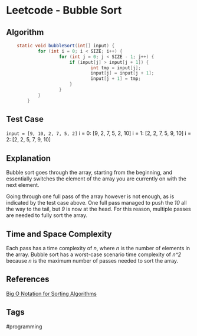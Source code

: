 # Leetcode - Bubble Sort

## Algorithm
```java
	static void bubbleSort(int[] input) {
       		for (int i = 0; i < SIZE; i++) {
            		for (int j = 0; j < SIZE - 1; j++) {
                		if (input[j] > input[j + 1]) {
                    			int tmp = input[j];
                    			input[j] = input[j + 1];
                    			input[j + 1] = tmp;
                		}
            		}
        	}
    	}
```
## Test Case

`input = [9, 10, 2, 7, 5, 2]`
i = 0:
	[9, 2, 7, 5, 2, 10]
i = 1:
	[2, 2, 7, 5, 9, 10]
i = 2:
	[2, 2, 5, 7, 9, 10]

## Explanation
Bubble sort goes through the array, starting from the beginning, and essentially switches the element of the array you are currently on with the next element.

Going through one full pass of the array however is not enough, as is indicated by the test case above. One full pass managed to push the *10* all the way to the tail, but *9* is now at the head. For this reason, multiple passes are needed to fully sort the array.

## Time and Space Complexity
Each pass has a time complexity of *n*, where *n* is the number of elements in the array. Bubble sort has a worst-case scenario time complexity of *n^2* because *n* is the maximum number of passes needed to sort the array. 

## References
[Big O Notation for Sorting Algorithms](https://www.educative.io/blog/big-o-notation-cheat-sheet)   

## Tags
#programming

